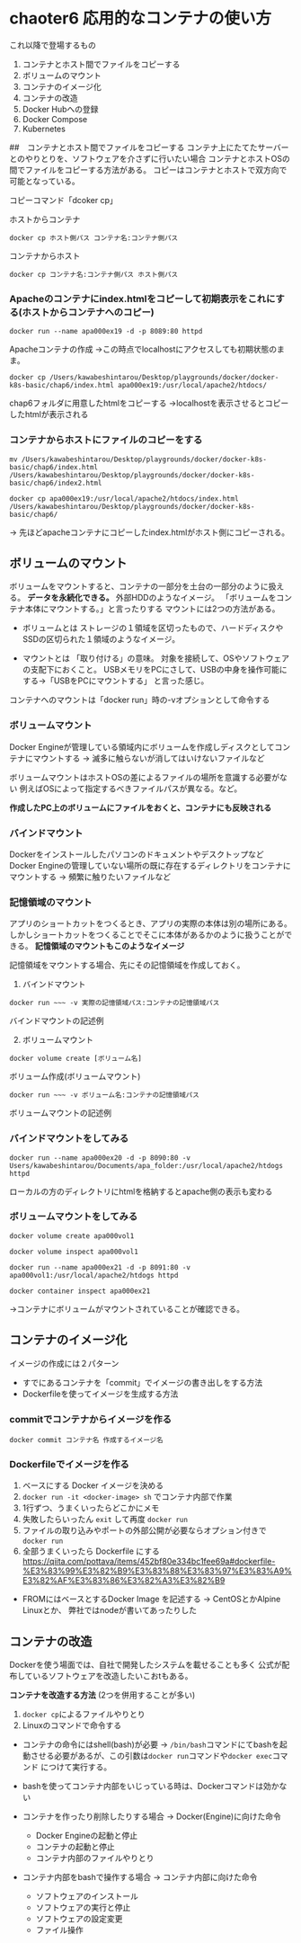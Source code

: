 # chaoter6 応用的なコンテナの使い方

これ以降で登場するもの
1. コンテナとホスト間でファイルをコピーする
2. ボリュームのマウント
3. コンテナのイメージ化
4. コンテナの改造
5. Docker Hubへの登録
6. Docker Compose
7. Kubernetes

##　コンテナとホスト間でファイルをコピーする
コンテナ上にたてたサーバーとのやりとりを、ソフトウェアを介さずに行いたい場合
コンテナとホストOSの間でファイルをコピーする方法がある。
コピーはコンテナとホストで双方向で可能となっている。

コピーコマンド「dcoker cp」

ホストからコンテナ
```
docker cp ホスト側パス コンテナ名:コンテナ側パス
```

コンテナからホスト
```
docker cp コンテナ名:コンテナ側パス ホスト側パス
```

### Apacheのコンテナにindex.htmlをコピーして初期表示をこれにする(ホストからコンテナへのコピー)

```
docker run --name apa000ex19 -d -p 8089:80 httpd
```
Apacheコンテナの作成
→この時点でlocalhostにアクセスしても初期状態のまま。

```
docker cp /Users/kawabeshintarou/Desktop/playgrounds/docker/docker-k8s-basic/chap6/index.html apa000ex19:/usr/local/apache2/htdocs/
```
chap6フォルダに用意したhtmlをコピーする
→localhostを表示させるとコピーしたhtmlが表示される

### コンテナからホストにファイルのコピーをする

```
mv /Users/kawabeshintarou/Desktop/playgrounds/docker/docker-k8s-basic/chap6/index.html /Users/kawabeshintarou/Desktop/playgrounds/docker/docker-k8s-basic/chap6/index2.html
```

```
docker cp apa000ex19:/usr/local/apache2/htdocs/index.html /Users/kawabeshintarou/Desktop/playgrounds/docker/docker-k8s-basic/chap6/
```
→ 先ほどapacheコンテナにコピーしたindex.htmlがホスト側にコピーされる。

## ボリュームのマウント
ボリュームをマウントすると、コンテナの一部分を土台の一部分のように扱える。
**データを永続化できる。** 外部HDDのようなイメージ。
「ボリュームをコンテナ本体にマウントする。」と言ったりする
マウントには2つの方法がある。

- ボリュームとは
ストレージの１領域を区切ったもので、ハードディスクやSSDの区切られた１領域のようなイメージ。

- マウントとは
「取り付ける」の意味。
対象を接続して、OSやソフトウェアの支配下におくこと。
USBメモリをPCにさして、USBの中身を操作可能にする→「USBをPCにマウントする」
と言った感じ。

コンテナへのマウントは「docker run」時の-vオプションとして命令する

### ボリュームマウント
Docker Engineが管理している領域内にボリュームを作成しディスクとしてコンテナにマウントする
→ 滅多に触らないが消してはいけないファイルなど

ボリュームマウントはホストOSの差によるファイルの場所を意識する必要がない
例えばOSによって指定するべきファイルパスが異なる。など。

**作成したPC上のボリュームにファイルをおくと、コンテナにも反映される**

### バインドマウント
Dockerをインストールしたパソコンのドキュメントやデスクトップなど
Docker Engineの管理していない場所の既に存在するディレクトリをコンテナにマウントする
→ 頻繁に触りたいファイルなど

### 記憶領域のマウント
アプリのショートカットをつくるとき、アプリの実際の本体は別の場所にある。
しかしショートカットをつくることでそこに本体があるかのように扱うことができる。
**記憶領域のマウントもこのようなイメージ**

記憶領域をマウントする場合、先にその記憶領域を作成しておく。

1. バインドマウント
```
docker run ~~~ -v 実際の記憶領域パス:コンテナの記憶領域パス
```
バインドマウントの記述例

2. ボリュームマウント
```
docker volume create [ボリューム名]
```
ボリューム作成(ボリュームマウント)


``` 
docker run ~~~ -v ボリューム名:コンテナの記憶領域パス
```
ボリュームマウントの記述例

### バインドマウントをしてみる
```
docker run --name apa000ex20 -d -p 8090:80 -v Users/kawabeshintarou/Documents/apa_folder:/usr/local/apache2/htdogs httpd
```
ローカルの方のディレクトリにhtmlを格納するとapache側の表示も変わる

### ボリュームマウントをしてみる
```
docker volume create apa000vol1
```

```
docker volume inspect apa000vol1
```

```
docker run --name apa000ex21 -d -p 8091:80 -v apa000vol1:/usr/local/apache2/htdogs httpd
```

```
docker container inspect apa000ex21
```
→コンテナにボリュームがマウントされていることが確認できる。


## コンテナのイメージ化
イメージの作成には２パターン
- すでにあるコンテナを「commit」でイメージの書き出しをする方法
- Dockerfileを使ってイメージを生成する方法 

### commitでコンテナからイメージを作る

```
docker commit コンテナ名 作成するイメージ名
```

### Dockerfileでイメージを作る
1. ベースにする Docker イメージを決める
2. `docker run -it <docker-image> sh` でコンテナ内部で作業
3. 1行ずつ、うまくいったらどこかにメモ
4. 失敗したらいったん `exit` して再度 `docker run`
5. ファイルの取り込みやポートの外部公開が必要ならオプション付きで `docker run`
6. 全部うまくいったら Dockerfile にする
https://qiita.com/pottava/items/452bf80e334bc1fee69a#dockerfile-%E3%83%99%E3%82%B9%E3%83%88%E3%83%97%E3%83%A9%E3%82%AF%E3%83%86%E3%82%A3%E3%82%B9

- FROMにはベースとするDocker Image を記述する
→ CentOSとかAlpine Linuxとか、 弊社ではnodeが書いてあったりした

## コンテナの改造
Dockerを使う場面では、自社で開発したシステムを載せることも多く
公式が配布しているソフトウェアを改造したいこおtもある。

**コンテナを改造する方法**
(2つを併用することが多い)
1. `docker cp`によるファイルやりとり
2. Linuxのコマンドで命令する

- コンテナの命令にはshell(bash)が必要
→ `/bin/bash`コマンドにてbashを起動させる必要があるが、この引数は`docker run`コマンドや`docker exec`コマンド
につけて実行する。 

- bashを使ってコンテナ内部をいじっている時は、Dockerコマンドは効かない
- コンテナを作ったり削除したりする場合 → Docker(Engine)に向けた命令
  - Docker Engineの起動と停止
  - コンテナの起動と停止
  - コンテナ内部のファイルやりとり 

- コンテナ内部をbashで操作する場合 → コンテナ内部に向けた命令
  - ソフトウェアのインストール 
  - ソフトウェアの実行と停止
  - ソフトウェアの設定変更
  - ファイル操作